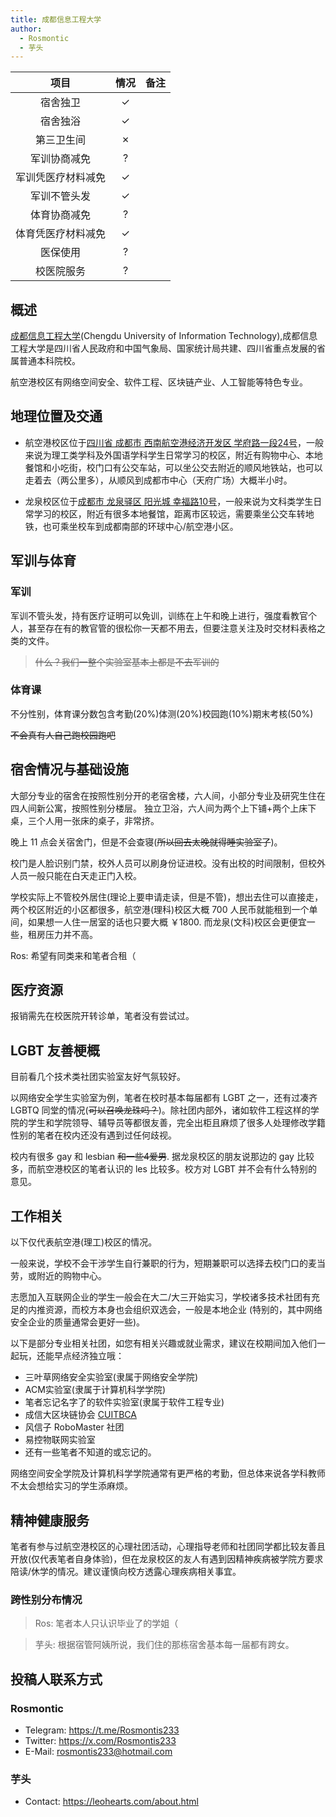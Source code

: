 ```yaml
---
title: 成都信息工程大学
author:
  - Rosmontic
  - 芋头
---
```


|        项目        | 情况 |     备注     |
| :----------------: | :--: | :----------: |
|      宿舍独卫      |  ✓   |              |
|      宿舍独浴      |  ✓   |              |
|     第三卫生间     |  ✗   |              |
|    军训协商减免    |  ?   |              |
| 军训凭医疗材料减免 |  ✓   |              |
|    军训不管头发    |  ✓   |               |
|    体育协商减免    |  ?   |              |
| 体育凭医疗材料减免 |  ✓   |              |
|      医保使用      |  ?   |              |
|     校医院服务     |   ?  |              |

## 概述

[成都信息工程大学](https://www.cuit.edu.cn/)(Chengdu University of Information Technology),成都信息工程大学是四川省人民政府和中国气象局、国家统计局共建、四川省重点发展的省属普通本科院校。

航空港校区有网络空间安全、软件工程、区块链产业、人工智能等特色专业。

## 地理位置及交通

- 航空港校区位于[四川省 成都市 西南航空港经济开发区 学府路一段24号](https://www.amap.com/place/B001C0650L)，一般来说为理工类学科及外国语学科学生日常学习的校区，附近有购物中心、本地餐馆和小吃街，校门口有公交车站，可以坐公交去附近的顺风地铁站，也可以走着去（两公里多），从顺风到成都市中心（天府广场）大概半小时。

- 龙泉校区位于[成都市 龙泉驿区 阳光城 幸福路10号](https://www.amap.com/place/B001C06VLJ)，一般来说为文科类学生日常学习的校区，附近有很多本地餐馆，距离市区较远，需要乘坐公交车转地铁，也可乘坐校车到成都南部的环球中心/航空港小区。

## 军训与体育

### 军训

军训不管头发，持有医疗证明可以免训，训练在上午和晚上进行，强度看教官个人，甚至存在有的教官管的很松你一天都不用去，但要注意关注及时交材料表格之类的文件。

> ~~什么？我们一整个实验室基本上都是不去军训的~~

### 体育课

不分性别，体育课分数包含考勤(20%)体测(20%)校园跑(10%)期末考核(50%)

~~不会真有人自己跑校园跑吧~~

## 宿舍情况与基础设施

大部分专业的宿舍在按照性别分开的老宿舍楼，六人间，小部分专业及研究生住在四人间新公寓，按照性别分楼层。
独立卫浴，六人间为两个上下铺+两个上床下桌，三个人用一张床的桌子，非常挤。

晚上 11 点会关宿舍门，但是不会查寝(~~所以回去太晚就得睡实验室了~~)。

校门是人脸识别门禁，校外人员可以刷身份证进校。没有出校的时间限制，但校外人员一般只能在白天走正门入校。

学校实际上不管校外居住(理论上要申请走读，但是不管)，想出去住可以直接走，两个校区附近的小区都很多，航空港(理科)校区大概 700 人民币就能租到一个单间，如果想一人住一居室的话也只要大概 ￥1800. 而龙泉(文科)校区会更便宜一些，租房压力并不高。

Ros: 希望有同类来和笔者合租（

## 医疗资源

报销需先在校医院开转诊单，笔者没有尝试过。

## LGBT 友善梗概

目前看几个技术类社团实验室友好气氛较好。

以网络安全学生实验室为例，笔者在校时基本每届都有 LGBT 之一，还有过凑齐 LGBTQ 同堂的情况(~~可以召唤龙珠吗？~~)。除社团内部外，诸如软件工程这样的学院的学生和学院领导、辅导员等都很友善，完全出柜且麻烦了很多人处理修改学籍性别的笔者在校内还没有遇到过任何歧视。

校内有很多 gay 和 lesbian ~~和一些4爱男~~. 据龙泉校区的朋友说那边的 gay 比较多，而航空港校区的笔者认识的 les 比较多。校方对 LGBT 并不会有什么特别的意见。

## 工作相关

以下仅代表航空港(理工)校区的情况。

一般来说，学校不会干涉学生自行兼职的行为，短期兼职可以选择去校门口的麦当劳，或附近的购物中心。

志愿加入互联网企业的学生一般会在大二/大三开始实习，学校诸多技术社团有充足的内推资源，而校方本身也会组织双选会，一般是本地企业 (特别的，其中网络安全企业的质量通常会更好一些)。

以下是部分专业相关社团，如您有相关兴趣或就业需求，建议在校期间加入他们一起玩，还能早点经济独立哦：
- 三叶草网络安全实验室(隶属于网络安全学院) 
- ACM实验室(隶属于计算机科学学院)
- 笔者忘记名字了的软件实验室(隶属于软件工程专业)
- 成信大区块链协会 [CUITBCA](https://x.com/cuitbca2020)
- 风信子 RoboMaster 社团 
- 易控物联网实验室
- 还有一些笔者不知道的或忘记的。

网络空间安全学院及计算机科学学院通常有更严格的考勤，但总体来说各学科教师不太会想给实习的学生添麻烦。

## 精神健康服务

笔者有参与过航空港校区的心理社团活动，心理指导老师和社团同学都比较友善且开放(仅代表笔者自身体验)，但在龙泉校区的友人有遇到因精神疾病被学院方要求陪读/休学的情况。建议谨慎向校方透露心理疾病相关事宜。

### 跨性别分布情况

> Ros: 笔者本人只认识毕业了的学姐（

> 芋头: 根据宿管阿姨所说，我们住的那栋宿舍基本每一届都有跨女。

## 投稿人联系方式

### Rosmontic

- Telegram: <https://t.me/Rosmontis233>
- Twitter: <https://x.com/Rosmontis233>
- E-Mail: <rosmontis233@hotmail.com>

### 芋头

- Contact: <https://leohearts.com/about.html>
